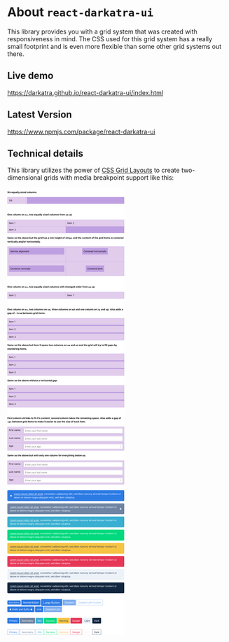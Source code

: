 # About `react-darkatra-ui`

This library provides you with a grid system that was created with responsiveness in mind.
The CSS used for this grid system has a really small footprint and is even more flexible than some other grid systems out there.

## Live demo
https://darkatra.github.io/react-darkatra-ui/index.html

## Latest Version
https://www.npmjs.com/package/react-darkatra-ui

## Technical details

This library utilizes the power of [CSS Grid Layouts](https://developer.mozilla.org/de/docs/Web/CSS/CSS_Grid_Layout) to create two-dimensional grids with media breakpoint support like this:

![Screenshot of /example](example/example.png)

